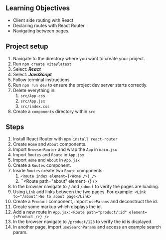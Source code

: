 ## Learning Objectives

- Client side routing with React
- Declaring routes with React Router
- Navigating between pages.

## Project setup

1. Navigate to the directory where you want to create your project.
2. Run `npm create vite@latest`
3. Select: _**React**_
4. Select: _**JavaScript**_
5. Follow terminal instructions
6. Run `npm run dev` to ensure the project dev server starts correctly.
7. Delete everything in:
   1. `src/App.css`
   2. `src/App.jsx`
   3. `src/index.css`
8. Create a `components` directory within `src`

## Steps

1. Install React Router with `npm install react-router`
2. Create `Home` and `About` components.
3. Import `BrowserRouter` and wrap the `App` in `main.jsx`
4. Import `Routes` and `Route` in `App.jsx`.
5. Import `Home` and `About` in `App.jsx`
6. Create a `Routes` component.
7. Inside `Routes` create two `Route` components:
   1. `<Route index element={<Home />} />`
   2. ``<Route path="about" element={<About />} />
8. In the browser navigate to `/` and `/about` to verify the pages are loading.
9. Using `Link` add links between the two pages. For example:
   `<Link to="/about">Go to about page</Link>`
10. Create a `Product` component, import `useParams` and deconstruct the id.
11. Create some markup which displays the id.
12. Add a new route in `App.jsx`:
    `<Route path="product/:id" element={<Product />} />`
13. In the browser navigate to `/product/123` to verify the id is displayed.
14. In another page, import `useSearchParams` and access an example search param.
